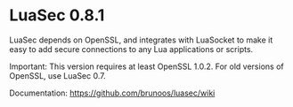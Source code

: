 LuaSec 0.8.1
===============
LuaSec depends  on OpenSSL, and  integrates with LuaSocket to  make it
easy to add secure connections to any Lua applications or scripts.

Important: This version requires at least OpenSSL 1.0.2.
           For old versions of OpenSSL, use LuaSec 0.7.

Documentation: https://github.com/brunoos/luasec/wiki
